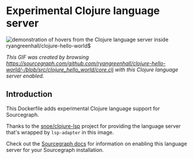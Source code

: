 # Experimental Clojure language server 

![demonstration of hovers from the Clojure language server inside ryangreenhall/clojure-hello-world$](https://cl.ly/001Z380o0K0B/Screen%20Recording%202018-05-07%20at%2004.09%20PM.gif)

*This GIF was created by browsing https://sourcegraph.com/github.com/ryangreenhall/clojure-hello-world/-/blob/src/clojure_hello_world/core.clj with this Clojure language server enabled.*

## Introduction

This Dockerfile adds experimental Clojure language support for Sourcegraph. 

Thanks to the [snoe/clojure-lsp](https://github.com/snoe/clojure-lsp) project for providing the language server that's wrapped by `lsp-adapter` in this image.

Check out the [Sourcegraph docs](http://about.sourcegraph.com/docs/code-intelligence/experimental-language-servers) for information on enabling this language server for your Sourcegraph installation.
